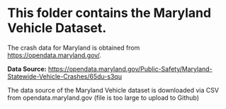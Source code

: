 # This folder contains the Maryland Vehicle Dataset. 

The crash data for Maryland is obtained from https://opendata.maryland.gov/.


**Data Source:** https://opendata.maryland.gov/Public-Safety/Maryland-Statewide-Vehicle-Crashes/65du-s3qu

The data source of the Maryland Vehicle dataset is downloaded via CSV from opendata.maryland.gov (file is too large to upload to Github) 

